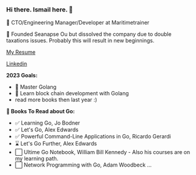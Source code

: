 ### Hi there. Ismail here. 👋
:dolphin: CTO/Engineering Manager/Developer at Maritimetrainer

:metal: Founded Seanapse Ou but dissolved the company due to double taxations issues. Probably this will result in new beginnings.

[My Resume](https://github.com/nauticalist/resume/blob/main/README.md)

[Linkedin](https://www.linkedin.com/in/ismailaksoy/)

**2023 Goals:**
* :rocket: Master Golang
* :rocket: Learn block chain development with Golang
* read more books then last year :)

**:green_book: Books To Read about Go:**
* :white_check_mark: Learning Go, Jo Bodner
* :white_check_mark: Let's Go, Alex Edwards
* :white_check_mark: Powerful Command-Line Applications in Go,  Ricardo Gerardi
* :hourglass: Let's Go Further, Alex Edwards
* :white_large_square: Ultime Go Notebook, William Bill Kennedy - Also his courses are on my learning path.
* :white_large_square: Network Programming with Go, Adam Woodbeck 
...


